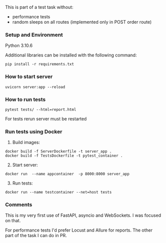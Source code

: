 This is part of a test task without:
* performance tests
* random sleeps on all routes (implemented only in POST order route)

### Setup and Environment
Python 3.10.6

Additional libraries can be installed with the following command:
```
pip install -r requirements.txt
```

### How to start server

```
uvicorn server:app --reload
```

### How to run tests

```
pytest tests/ --html=report.html
```
For tests rerun server must be restarted

### Run tests using Docker
1) Build images:
```
docker build -f ServerDockerfile -t server_app .
docker build -f TestsDockerfile -t pytest_container .
```
2) Start server:
```
docker run  --name appcontainer  -p 8000:8000 server_app
```
3) Run tests:
```
docker run --name testcontainer --net=host tests
```

### Comments

This is my very first use of FastAPI, asyncio and WebSockets. I was focused on that.

For performance tests I'd prefer Locust and Allure for reports. 
The other part of the task I can do in PR.